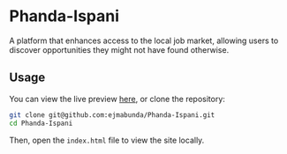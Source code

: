 # Phanda-Ispani
A platform that enhances access to the local job market, allowing users to discover opportunities they might not have found otherwise.
## Usage
You can view the live preview [here](https://ejmabunda.github.io/Phanda-Ispani/), or clone the repository:
```bash
git clone git@github.com:ejmabunda/Phanda-Ispani.git
cd Phanda-Ispani
```
Then, open the `index.html` file to view the site locally.